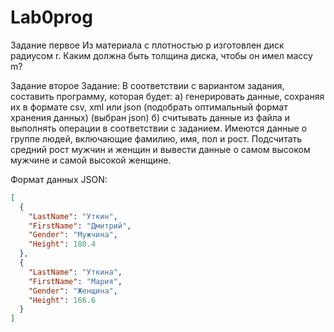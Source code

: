 # Lab0prog
Задание первое
Из материала с плотностью p изготовлен диск радиусом r. Каким должна быть толщина диска, чтобы он имел массу m? 

Задание второе
Задание: В соответствии с вариантом задания, составить программу, которая будет:
а) генерировать данные, сохраняя их в формате csv, xml или json (подобрать оптимальный формат хранения данных) (выбран json)
б) считывать данные из файла и выполнять операции в соответствии с заданием.
Имеются данные о группе людей, включающие фамилию, имя, пол и рост. Подсчитать средний рост мужчин и женщин и вывести данные о самом высоком мужчине и самой высокой женщине.

Формат данных JSON:
```json
[
  {
    "LastName": "Уткин",
    "FirstName": "Дмитрий",
    "Gender": "Мужчина",
    "Height": 180.4
  },
  {
    "LastName": "Уткина",
    "FirstName": "Мария",
    "Gender": "Женщина",
    "Height": 166.6
  }
]
```
